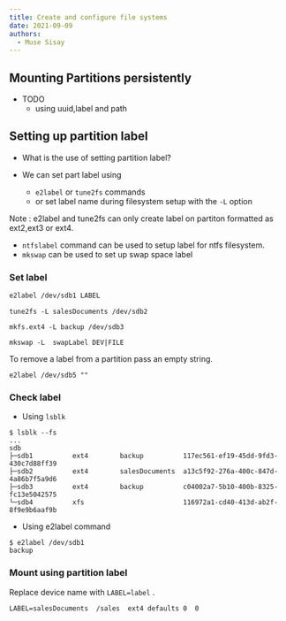 ```yaml
---
title: Create and configure file systems 
date: 2021-09-09
authors:
  - Muse Sisay
---
```


## Mounting Partitions persistently

- TODO 
  - using uuid,label and path

## Setting up partition label 

- What is the use of setting partition label?

- We can set part label using 
	- `e2label` or `tune2fs` commands
	- or set label name during filesystem setup with the `-L` option

Note : e2label and tune2fs can only create label on partiton formatted as ext2,ext3 or ext4.

- `ntfslabel` command can be used to setup label for ntfs filesystem.
- `mkswap` can be used to set up swap space label

### Set label 

```bash
e2label /dev/sdb1 LABEL
```
```console
tune2fs -L salesDocuments /dev/sdb2
```
```console
mkfs.ext4 -L backup /dev/sdb3
```
```console
mkswap -L  swapLabel DEV|FILE
```
To remove a label from a partition pass an empty string.
```console
e2label /dev/sdb5 ""
```

### Check label  

- Using `lsblk`
```console
$ lsblk --fs
...
sdb
├─sdb1          ext4        backup	        117ec561-ef19-45dd-9fd3-430c7d88ff39
├─sdb2          ext4        salesDocuments  a13c5f92-276a-400c-847d-4a86b7f5a9d6
├─sdb3          ext4        backup          c04002a7-5b10-400b-8325-fc13e5042575
└─sdb4          xfs                         116972a1-cd40-413d-ab2f-8f9e9b6aaf9b
```

- Using e2label command
```console
$ e2label /dev/sdb1
backup
```

### Mount using partition label
Replace device name with `LABEL=label` .
```text
LABEL=salesDocuments  /sales  ext4 defaults 0  0 
```
